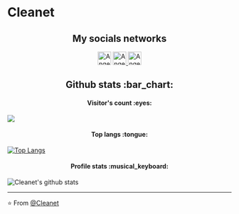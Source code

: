 # Cleanet

<h2 align="center">My socials networks</h2>

<p align="center"
  <a href="https://stackoverflow.com/users/9951542/cleanet" target="_blank">
    <img src="https://www.vectorlogo.zone/logos/stackoverflow/stackoverflow-icon.svg" alt="Angel Santiago Jaime Zavala's Stack Overflow Profile" height="30" width="30">
  </a>

  <a href="https://stackexchange.com/users/13074676/cleanet" target="_blank">
    <img src="https://www.vectorlogo.zone/logos/stackexchange/stackexchange-icon.svg" alt="Angel Santiago Jaime Zavala's Stack Exchange Profile" height="30" width="30">
  </a>
  
  <a href="https://www.youtube.com/channel/UC1DC3hpwKBDFQxuWWdR1e6g" target="_blank">
    <img src="https://www.vectorlogo.zone/logos/youtube/youtube-icon.svg" alt="Angel Santiago Jaime Zavala's YouTube Channel" height="30" width="30">
  </a>
</p>
<h2 align="center">Github stats :bar_chart:</h2>

<h4 align="center">Visitor's count :eyes:</h4>

![](https://komarev.com/ghpvc/?username=Cleanet&Color=lightgrey)

<h4 align="center">Top langs :tongue:</h4>

[![Top Langs](https://github-readme-stats.vercel.app/api/top-langs/?username=Cleanet&layout=compact)](https://github.com/cleanet)

<h4 align="center">Profile stats :musical_keyboard:</h4>


![Cleanet's github stats](https://github-readme-stats.vercel.app/api?username=Cleanet&theme=default&show_icons=true)


---

⭐️ From [@Cleanet](https://github.com/Cleanet)
